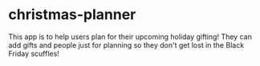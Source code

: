# christmas-planner
This app is to help users plan for their upcoming holiday gifting! They can add gifts and people just for planning so they don't get lost in the Black Friday scuffles!
